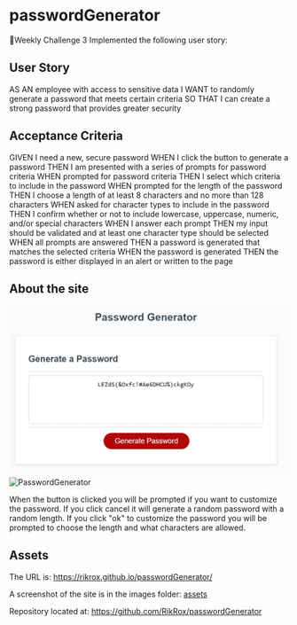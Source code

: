 # passwordGenerator


📖Weekly Challenge 3
Implemented the following user story:


## User Story

AS AN employee with access to sensitive data
I WANT to randomly generate a password that meets certain criteria
SO THAT I can create a strong password that provides greater security



## Acceptance Criteria
GIVEN I need a new, secure password
WHEN I click the button to generate a password
THEN I am presented with a series of prompts for password criteria
WHEN prompted for password criteria
THEN I select which criteria to include in the password
WHEN prompted for the length of the password
THEN I choose a length of at least 8 characters and no more than 128 characters
WHEN asked for character types to include in the password
THEN I confirm whether or not to include lowercase, uppercase, numeric, and/or special characters
WHEN I answer each prompt
THEN my input should be validated and at least one character type should be selected
WHEN all prompts are answered
THEN a password is generated that matches the selected criteria
WHEN the password is generated
THEN the password is either displayed in an alert or written to the page



## About the site

![alt text](./assets/site.PNG)
![PasswordGenerator](/images/github-logo.png)

When the button is clicked you will be prompted if you want to customize the password. If you click cancel it will generate a random password with a random length. If you click "ok" to customize the password you will be prompted to choose the length and what characters are allowed. 


## Assets

The URL is: https://rikrox.github.io/passwordGenerator/

A screenshot of the site is in the images folder: [assets](./assets/images/siteScreenshot.PNG)

Repository located at: https://github.com/RikRox/passwordGenerator
